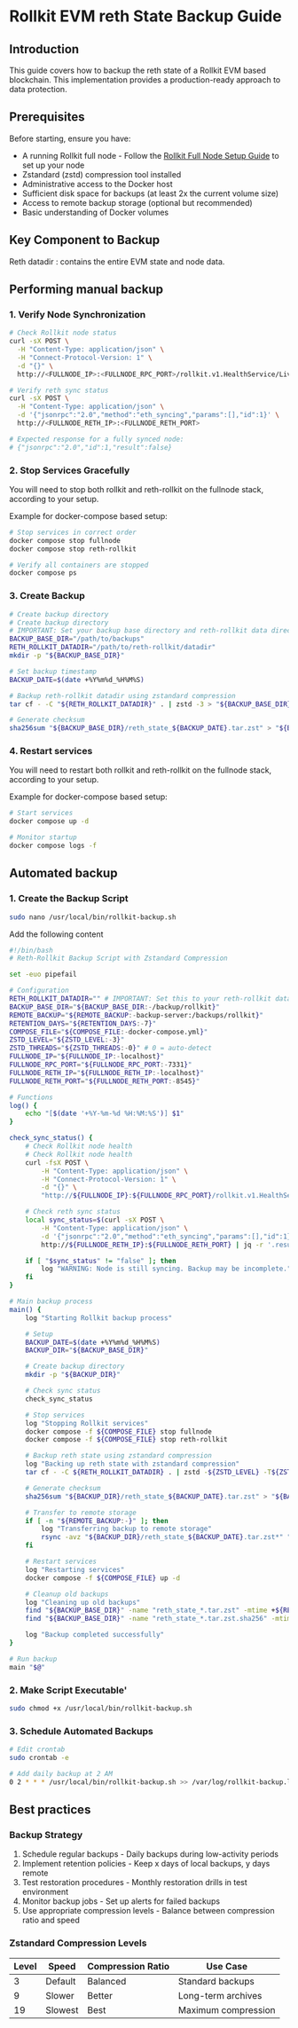 # Rollkit EVM reth State Backup Guide

## Introduction

This guide covers how to backup the reth state of a Rollkit EVM based blockchain. This implementation provides a production-ready approach to data protection.

## Prerequisites

Before starting, ensure you have:

- A running Rollkit full node - Follow the [Rollkit Full Node Setup Guide](https://rollkit.dev/guides/full-node) to set up your node
- Zstandard (zstd) compression tool installed
- Administrative access to the Docker host
- Sufficient disk space for backups (at least 2x the current volume size)
- Access to remote backup storage (optional but recommended)
- Basic understanding of Docker volumes

## Key Component to Backup

Reth datadir : contains the entire EVM state and node data.

## Performing manual backup

### 1. Verify Node Synchronization

```bash
# Check Rollkit node status
curl -sX POST \
  -H "Content-Type: application/json" \
  -H "Connect-Protocol-Version: 1" \
  -d "{}" \
  http://<FULLNODE_IP>:<FULLNODE_RPC_PORT>/rollkit.v1.HealthService/Livez

# Verify reth sync status
curl -sX POST \
  -H "Content-Type: application/json" \
  -d '{"jsonrpc":"2.0","method":"eth_syncing","params":[],"id":1}' \
  http://<FULLNODE_RETH_IP>:<FULLNODE_RETH_PORT>

# Expected response for a fully synced node:
# {"jsonrpc":"2.0","id":1,"result":false}
```

### 2. Stop Services Gracefully

You will need to stop both rollkit and reth-rollkit on the fullnode stack, according to your setup.

Example for docker-compose based setup:
```bash
# Stop services in correct order
docker compose stop fullnode
docker compose stop reth-rollkit

# Verify all containers are stopped
docker compose ps
```

### 3. Create Backup

```bash
# Create backup directory
# Create backup directory
# IMPORTANT: Set your backup base directory and reth-rollkit data directory paths
BACKUP_BASE_DIR="/path/to/backups"
RETH_ROLLKIT_DATADIR="/path/to/reth-rollkit/datadir"
mkdir -p "${BACKUP_BASE_DIR}"

# Set backup timestamp
BACKUP_DATE=$(date +%Y%m%d_%H%M%S)

# Backup reth-rollkit datadir using zstandard compression
tar cf - -C "${RETH_ROLLKIT_DATADIR}" . | zstd -3 > "${BACKUP_BASE_DIR}/reth_state_${BACKUP_DATE}.tar.zst"

# Generate checksum
sha256sum "${BACKUP_BASE_DIR}/reth_state_${BACKUP_DATE}.tar.zst" > "${BACKUP_BASE_DIR}/reth_state_${BACKUP_DATE}.tar.zst.sha256"
```

### 4. Restart services

You will need to restart both rollkit and reth-rollkit on the fullnode stack, according to your setup.

Example for docker-compose based setup:
```bash
# Start services
docker compose up -d

# Monitor startup
docker compose logs -f
```

## Automated backup

### 1. Create the Backup Script

```bash
sudo nano /usr/local/bin/rollkit-backup.sh
```
Add the following content

```bash
#!/bin/bash
# Reth-Rollkit Backup Script with Zstandard Compression

set -euo pipefail

# Configuration
RETH_ROLLKIT_DATADIR="" # IMPORTANT: Set this to your reth-rollkit data directory path
BACKUP_BASE_DIR="${BACKUP_BASE_DIR:-/backup/rollkit}"
REMOTE_BACKUP="${REMOTE_BACKUP:-backup-server:/backups/rollkit}"
RETENTION_DAYS="${RETENTION_DAYS:-7}"
COMPOSE_FILE="${COMPOSE_FILE:-docker-compose.yml}"
ZSTD_LEVEL="${ZSTD_LEVEL:-3}"
ZSTD_THREADS="${ZSTD_THREADS:-0}" # 0 = auto-detect
FULLNODE_IP="${FULLNODE_IP:-localhost}"
FULLNODE_RPC_PORT="${FULLNODE_RPC_PORT:-7331}"
FULLNODE_RETH_IP="${FULLNODE_RETH_IP:-localhost}"
FULLNODE_RETH_PORT="${FULLNODE_RETH_PORT:-8545}"

# Functions
log() {
    echo "[$(date '+%Y-%m-%d %H:%M:%S')] $1"
}

check_sync_status() {
    # Check Rollkit node health
    # Check Rollkit node health
    curl -fsX POST \
        -H "Content-Type: application/json" \
        -H "Connect-Protocol-Version: 1" \
        -d "{}" \
        "http://${FULLNODE_IP}:${FULLNODE_RPC_PORT}/rollkit.v1.HealthService/Livez" > /dev/null

    # Check reth sync status
    local sync_status=$(curl -sX POST \
        -H "Content-Type: application/json" \
        -d '{"jsonrpc":"2.0","method":"eth_syncing","params":[],"id":1}' \
        http://${FULLNODE_RETH_IP}:${FULLNODE_RETH_PORT} | jq -r '.result')

    if [ "$sync_status" != "false" ]; then
        log "WARNING: Node is still syncing. Backup may be incomplete."
    fi
}

# Main backup process
main() {
    log "Starting Rollkit backup process"

    # Setup
    BACKUP_DATE=$(date +%Y%m%d_%H%M%S)
    BACKUP_DIR="${BACKUP_BASE_DIR}"

    # Create backup directory
    mkdir -p "${BACKUP_DIR}"

    # Check sync status
    check_sync_status

    # Stop services
    log "Stopping Rollkit services"
    docker compose -f ${COMPOSE_FILE} stop fullnode
    docker compose -f ${COMPOSE_FILE} stop reth-rollkit

    # Backup reth state using zstandard compression
    log "Backing up reth state with zstandard compression"
    tar cf - -C ${RETH_ROLLKIT_DATADIR} . | zstd -${ZSTD_LEVEL} -T${ZSTD_THREADS} > "${BACKUP_DIR}/reth_state_${BACKUP_DATE}.tar.zst"

    # Generate checksum
    sha256sum "${BACKUP_DIR}/reth_state_${BACKUP_DATE}.tar.zst" > "${BACKUP_DIR}/reth_state_${BACKUP_DATE}.tar.zst.sha256"

    # Transfer to remote storage
    if [ -n "${REMOTE_BACKUP:-}" ]; then
        log "Transferring backup to remote storage"
        rsync -avz "${BACKUP_DIR}/reth_state_${BACKUP_DATE}.tar.zst*" "${REMOTE_BACKUP}/" || log "WARNING: Remote transfer failed"
    fi

    # Restart services
    log "Restarting services"
    docker compose -f ${COMPOSE_FILE} up -d

    # Cleanup old backups
    log "Cleaning up old backups"
    find "${BACKUP_BASE_DIR}" -name "reth_state_*.tar.zst" -mtime +${RETENTION_DAYS} -delete
    find "${BACKUP_BASE_DIR}" -name "reth_state_*.tar.zst.sha256" -mtime +${RETENTION_DAYS} -delete

    log "Backup completed successfully"
}

# Run backup
main "$@"
```

### 2. Make Script Executable'

```bash
sudo chmod +x /usr/local/bin/rollkit-backup.sh
```

### 3. Schedule Automated Backups

```bash
# Edit crontab
sudo crontab -e

# Add daily backup at 2 AM
0 2 * * * /usr/local/bin/rollkit-backup.sh >> /var/log/rollkit-backup.log 2>&1
```

## Best practices

### Backup Strategy

1. Schedule regular backups - Daily backups during low-activity periods
2. Implement retention policies - Keep x days of local backups, y days remote
3. Test restoration procedures - Monthly restoration drills in test environment
4. Monitor backup jobs - Set up alerts for failed backups
5. Use appropriate compression levels - Balance between compression ratio and speed

### Zstandard Compression Levels

| Level | Speed   | Compression Ratio | Use Case            |
|-------|---------|-------------------|---------------------|
| 3     | Default | Balanced          | Standard backups    |
| 9     | Slower  | Better            | Long-term archives  |
| 19    | Slowest | Best              | Maximum compression |
